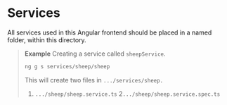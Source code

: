 
# Services

All services used in this Angular frontend should be placed in a named folder, within this directory.

> **Example**
> Creating a service called `sheepService`.
>
> ```bash
> ng g s services/sheep/sheep
> ```
>
> This will create two files in `.../services/sheep.`
> 1. `.../sheep/sheep.service.ts`
> 2`.../sheep/sheep.service.spec.ts`

